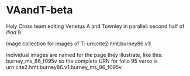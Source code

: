 # VAandT-beta

Holy Cross team editing Venetus A and Townley in parallel:  second half of *Iliad* 9.


Image collection for images of T: urn:cite2:hmt:burney86.v1:

Individual images are named for the page they illustrate, like this: burney_ms_86_f095v so the complete URN for folio 95 verso is urn:cite2:hmt:burney86.v1:burney_ms_86_f095v
